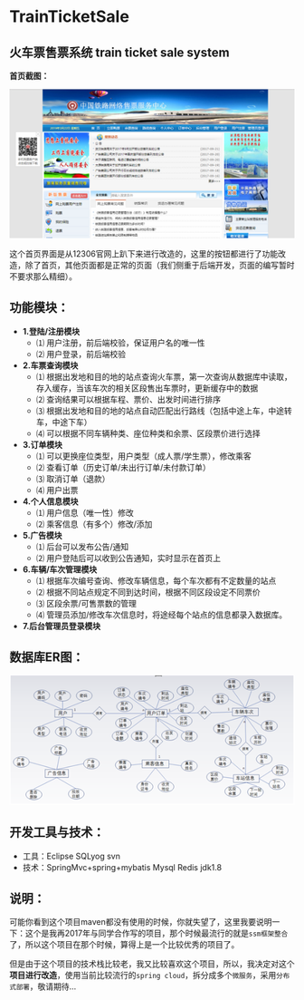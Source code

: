 # TrainTicketSale

## 火车票售票系统 train ticket sale system


**首页截图：**

![火车票售票系统首页](https://raw.githubusercontent.com/Linxfeng/images/master/20190322105312.png)

这个首页界面是从12306官网上趴下来进行改造的，这里的按钮都进行了功能改造，除了首页，其他页面都是正常的页面（我们侧重于后端开发，页面的编写暂时不要求那么精细）。

## 功能模块：

- **1.登陆/注册模块**
   - ⑴ 用户注册，前后端校验，保证用户名的唯一性
   - ⑵ 用户登录，前后端校验
- **2.车票查询模块**
	- ⑴ 根据出发地和目的地的站点查询火车票，第一次查询从数据库中读取，存入缓存，当该车次的相关区段售出车票时，更新缓存中的数据
	- ⑵ 查询结果可以根据车程、票价、出发时间进行排序
	- ⑶ 根据出发地和目的地的站点自动匹配出行路线（包括中途上车，中途转车，中途下车）
	- ⑷ 可以根据不同车辆种类、座位种类和余票、区段票价进行选择
- **3.订单模块**
	- ⑴ 可以更换座位类型，用户类型（成人票/学生票），修改乘客
	- ⑵ 查看订单（历史订单/未出行订单/未付款订单）
	- ⑶ 取消订单（退款）
	- ⑷ 用户出票
- **4.个人信息模块**
	- ⑴ 用户信息（唯一性）修改
	- ⑵ 乘客信息（有多个）修改/添加
- **5.广告模块**
	- ⑴ 后台可以发布公告/通知
	- ⑵ 用户登陆后可以收到公告通知，实时显示在首页上
- **6.车辆/车次管理模块**
	- ⑴ 根据车次编号查询、修改车辆信息，每个车次都有不定数量的站点
	- ⑵ 根据不同站点规定不同到达时间，根据不同区段设定不同票价
	- ⑶ 区段余票/可售票数的管理
	- ⑷ 管理员添加/修改车次信息时，将途经每个站点的信息都录入数据库。
- **7.后台管理员登录模块**

## 数据库ER图：

![数据库ER图](https://raw.githubusercontent.com/Linxfeng/images/master/20190322142243.png)

## 开发工具与技术：

- 工具：Eclipse SQLyog svn
- 技术：SpringMvc+spring+mybatis Mysql Redis jdk1.8

## 说明：

可能你看到这个项目maven都没有使用的时候，你就失望了，这里我要说明一下：这个是我再2017年与同学合作写的项目，那个时候最流行的就是`ssm框架整合`了，所以这个项目在那个时候，算得上是一个比较优秀的项目了。

但是由于这个项目的技术栈比较老，我又比较喜欢这个项目，所以，我决定对这个**项目进行改造**，使用当前比较流行的`spring cloud`，拆分成多个`微服务`，采用`分布式部署`，敬请期待...
